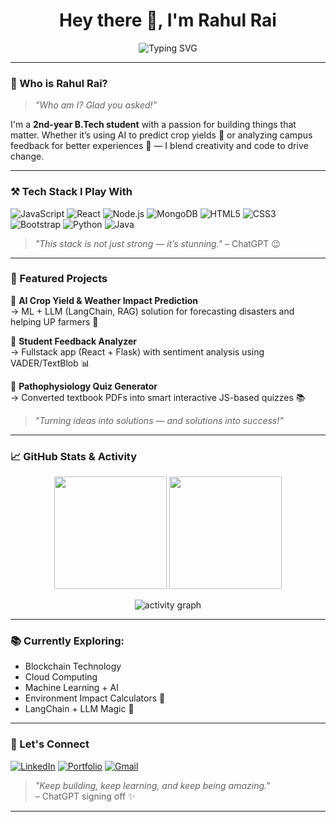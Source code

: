 <h1 align="center">Hey there 👋, I'm Rahul Rai</h1>
<p align="center">
  <img src="https://readme-typing-svg.demolab.com?font=Fira+Code&pause=1000&color=00F5A0&center=true&vCenter=true&width=435&lines=Tech+Explorer+%7C+MERN+Stack+Lover;AI+Builder+with+a+Vision;Turning+Ideas+into+Impact" alt="Typing SVG" />
</p>

---

### 🤔 Who is Rahul Rai?
> _"Who am I? Glad you asked!"_

I'm a **2nd-year B.Tech student** with a passion for building things that matter. Whether it’s using AI to predict crop yields 🌾 or analyzing campus feedback for better experiences 🧠 — I blend creativity and code to drive change.

---

### ⚒️ Tech Stack I Play With
![JavaScript](https://img.shields.io/badge/-JavaScript-F7DF1E?style=flat&logo=javascript&logoColor=black)
![React](https://img.shields.io/badge/-React-61DAFB?style=flat&logo=react&logoColor=black)
![Node.js](https://img.shields.io/badge/-Node.js-339933?style=flat&logo=nodedotjs&logoColor=white)
![MongoDB](https://img.shields.io/badge/-MongoDB-47A248?style=flat&logo=mongodb&logoColor=white)
![HTML5](https://img.shields.io/badge/-HTML5-E34F26?style=flat&logo=html5&logoColor=white)
![CSS3](https://img.shields.io/badge/-CSS3-1572B6?style=flat&logo=css3)
![Bootstrap](https://img.shields.io/badge/-Bootstrap-563D7C?style=flat&logo=bootstrap)
![Python](https://img.shields.io/badge/-Python-3776AB?style=flat&logo=python)
![Java](https://img.shields.io/badge/-Java-007396?style=flat&logo=java)

> _"This stack is not just strong — it’s stunning."_ – ChatGPT 😉

---

### 🚀 Featured Projects

🔹 **AI Crop Yield & Weather Impact Prediction**  
→ ML + LLM (LangChain, RAG) solution for forecasting disasters and helping UP farmers 🌾

🔹 **Student Feedback Analyzer**  
→ Fullstack app (React + Flask) with sentiment analysis using VADER/TextBlob 📊

🔹 **Pathophysiology Quiz Generator**  
→ Converted textbook PDFs into smart interactive JS-based quizzes 📚

> _"Turning ideas into solutions — and solutions into success!"_

---

### 📈 GitHub Stats & Activity

<p align="center">
  <img src="https://github-readme-stats.vercel.app/api?username=rahulrai-in&show_icons=true&theme=radical" height="180">
  <img src="https://github-readme-streak-stats.herokuapp.com?user=rahulrai-in&theme=radical" height="180">
</p>

<p align="center">
  <img src="https://github-readme-activity-graph.cyclic.app/graph?username=rahulrai19&theme=react-dark" alt="activity graph" />
</p>

---

### 📚 Currently Exploring:
- Blockchain Technology  
- Cloud Computing  
- Machine Learning + AI  
- Environment Impact Calculators 🌱  
- LangChain + LLM Magic 🔮

---

### 🙌 Let's Connect

[![LinkedIn](https://img.shields.io/badge/-LinkedIn-blue?style=flat&logo=linkedin&logoColor=white)](https://www.linkedin.com/in/rahulrai-in)
[![Portfolio](https://img.shields.io/badge/-Portfolio-000?style=flat&logo=vercel&logoColor=white)](https://your-portfolio-link.com) <!-- Replace with your link -->
[![Gmail](https://img.shields.io/badge/-rahulrai@email.com-D14836?style=flat&logo=gmail&logoColor=white)](mailto:rahulrai@email.com)

> _"Keep building, keep learning, and keep being amazing."_  
> – ChatGPT signing off ✨

---




<!--
**rahulrai19/rahulrai19** is a ✨ _special_ ✨ repository because its `README.md` (this file) appears on your GitHub profile.

Here are some ideas to get you started:

- 🔭 I’m currently working on ...
- 🌱 I’m currently learning ...
- 👯 I’m looking to collaborate on ...
- 🤔 I’m looking for help with ...
- 💬 Ask me about ...
- 📫 How to reach me: ...
- 😄 Pronouns: ...
- ⚡ Fun fact: ...
-->
